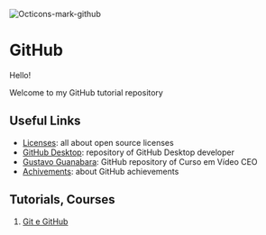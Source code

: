 ![Octicons-mark-github](https://github.com/ElmarUhl/TutorialGit/assets/157088447/91c99204-8106-4fd5-a29f-5277c056e8d1)
# GitHub

Hello!

Welcome to my GitHub tutorial repository

## Useful Links

- [Licenses](https://medium.com/trainingcenter/tudo-o-que-voc%C3%AA-precisa-saber-sobre-as-licen%C3%A7as-de-projetos-open-source-aaccbe23e50d): all about open source licenses
- [GitHub Desktop](https://github.com/shiftkey): repository of GitHub Desktop developer
- [Gustavo Guanabara](https://github.com/gustavoguanabara): GitHub repository of Curso em Vídeo CEO
- [Achivements](https://github.com/github-profile-achievements/english): about GitHub achievements

## Tutorials, Courses
1. [Git e GitHub](https://www.youtube.com/watch?v=xEKo29OWILE&list=PLHz_AreHm4dm7ZULPAmadvNhH6vk9oNZA)
